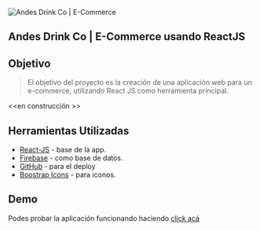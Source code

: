 ![Andes Drink Co | E-Commerce](https://res.cloudinary.com/dxfhquzse/image/upload/v1679883912/OIG.hs0wxlNBWIwsjsP_zoom_dx7wuq.png)

## Andes Drink Co | E-Commerce usando ReactJS

## Objetivo
>El objetivo del proyecto es la creación de una aplicación web para un e-commerce, utilizando React JS como herramienta principal. 

<<en construcción >>


## Herramientas Utilizadas

- [React-JS](https://beta.es.reactjs.org/) - base de la app.
- [Firebase](https://firebase.google.com/) - como base de datos.
- [GitHub](https://github.com/serafer) - para el deploy
- [Boostrap Icons](https://icons.getbootstrap.com/) - para iconos.

## Demo

Podes probar la aplicación funcionando haciendo [click acá](https://serafer.github.io/alefer-app/)
